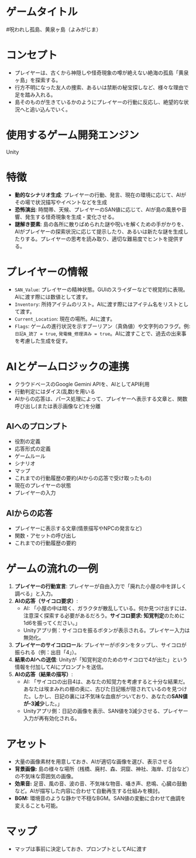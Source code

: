 # ゲームタイトル
#呪われし孤島、黄泉ヶ島（よみがじま）

# コンセプト
- プレイヤーは、古くから神隠しや怪奇現象の噂が絶えない絶海の孤島「黄泉ヶ島」を探索する。
- 行方不明になった友人の捜索、あるいは禁断の秘宝探しなど、様々な理由で足を踏み入れる。
- 島そのものが生きているかのようにプレイヤーの行動に反応し、絶望的な状況へと追い込んでいく。

# 使用するゲーム開発エンジン
Unity

# 特徴
- **動的なシナリオ生成**: プレイヤーの行動、発言、現在の環境に応じて、AIがその場で状況描写やイベントなどを生成
- **恐怖演出**: 時間帯、天候、プレイヤーのSAN値に応じて、AIが島の風景や音響、発生する怪奇現象を生成・変化させる。
- **謎解き要素**: 島の各所に散りばめられた謎や呪いを解くための手がかりを、AIがプレイヤーの探索状況に応じて提示したり、あるいは新たな謎を生成したりする。プレイヤーの思考を読み取り、適切な難易度でヒントを提供する。

# プレイヤーの情報
- `SAN_Value`: プレイヤーの精神状態。GUIのスライダーなどで視覚的に表現。AIに渡す際には数値として渡す。
- `Inventory`: 所持アイテムのリスト。AIに渡す際にはアイテム名をリストとして渡す。
- `Current_Location`: 現在の場所。AIに渡す。
- `Flags`: ゲームの進行状況を示すブーリアン（真偽値）や文字列のフラグ。例: `日記A_読了 = true`, `発電機_修理済み = true`。AIに渡すことで、過去の出来事を考慮した生成を促す。

# AIとゲームロジックの連携
- クラウドベースのGoogle Gemini APIを、AIとしてAPI利用
- 行動判定にはダイス(乱数)を用いる
- AIからの応答は、パース処理によって、プレイヤーへ表示する文章と、関数呼び出し(または表示画像など)を分離

## AIへのプロンプト
- 役割の定義
- 応答形式の定義
- ゲームルール
- シナリオ
- マップ
- これまでの行動履歴の要約(AIからの応答で受け取ったもの)
- 現在のプレイヤーの状態
- プレイヤーの入力

## AIからの応答
- プレイヤーに表示する文章(情景描写やNPCの発言など)
- 関数・アセットの呼び出し
- これまでの行動履歴の要約

# ゲームの流れの一例
1.  **プレイヤーの行動宣言**: プレイヤーが自由入力で「廃れた小屋の中を詳しく調べる」と入力。
2.  **AIの応答（サイコロ要求）**:
    * AI: 「小屋の中は暗く、ガラクタが散乱している。何か見つけ出すには、注意深く探索する必要があるだろう。**サイコロ要求: 知覚判定**のために1d6を振ってください。」
    * Unityアプリ側：サイコロを振るボタンが表示される。プレイヤー入力は無効化。
3.  **プレイヤーのサイコロロール**: プレイヤーがボタンをタップし、サイコロが振られる（例：出目「4」）。
4.  **結果のAIへの送信**: Unityが「知覚判定のためのサイコロで4が出た」という情報を付加してAIにプロンプトを送信。
5.  **AIの応答（結果の描写）**:
    * AI: 「サイコロの出目4は、あなたの知覚力を考慮すると十分な結果だ。あなたは埃まみれの棚の奥に、古びた日記帳が隠されているのを見つけた。しかし、日記の裏には不気味な血痕がついており、あなたの**SAN値が-3減少**した。」
    * Unityアプリ側：日記の画像を表示、SAN値を3減少させる、プレイヤー入力が再有効化される。

# アセット
- 大量の画像素材を用意しておき、AIが適切な画像を選び、表示させる
- **背景画像:** 島の様々な場所（桟橋、廃村、森、洞窟、神社、海岸、灯台など）の不気味な雰囲気の画像。
- **効果音:** 足音、風の音、波の音、不気味な物音、囁き声、悲鳴、心臓の鼓動など。AIが描写した内容に合わせて自動再生する仕組みを検討。
- **BGM:** 環境音のような静かで不穏なBGM。SAN値の変動に合わせて曲調を変えることも可能。

# マップ
- マップは事前に決定しておき、プロンプトとしてAIに渡す
